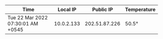 | Time     | Local IP | Public IP | Temperature |
| ----------- | ----------- | ----------- | ----------- |
| Tue 22 Mar 2022 07:30:01 AM +0545      | 10.0.2.133     | 202.51.87.226  | 50.5° |
